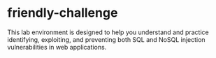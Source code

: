 # friendly-challenge
This lab environment is designed to help you understand and practice identifying, exploiting, and preventing both SQL and NoSQL injection vulnerabilities in web applications.
